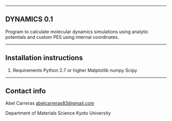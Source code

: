 ---------------------------------------------------------
DYNAMICS 0.1
---------------------------------------------------------
Program to calculate molecular dynamics simulations using
analytic potentials and custom PES using internal coordinates.

---------------------------------------------------------
Installation instructions
---------------------------------------------------------
1. Requirements
Python 2.7 or higher
Matplotlib
numpy
Scipy

---------------------------------------------------------
Contact info
---------------------------------------------------------
Abel Carreras
abelcarreras83@gmail.com

Department of Materials Science
Kyoto University
